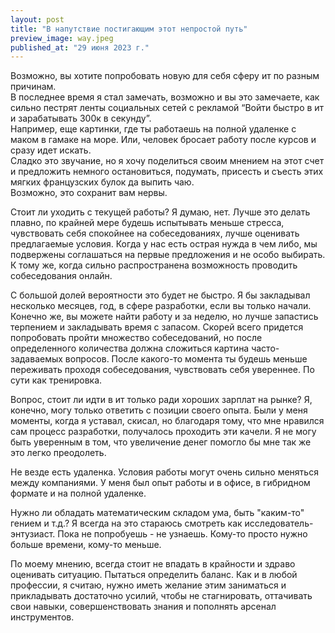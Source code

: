 ```yaml
---
layout: post
title: "В напутствие постигающим этот непростой путь"
preview_image: way.jpeg
published_at: "29 июня 2023 г."
---
```


Возможно, вы хотите попробовать новую для себя сферу ит по разным причинам.  
В последнее время я стал замечать, возможно и вы это замечаете, как сильно пестрят ленты социальных сетей с рекламой “Войти быстро в ит и зарабатывать 300к в секунду”.   
Например, еще картинки, где ты работаешь на полной удаленке с маком в гамаке на море. Или, человек бросает работу после курсов и сразу идет искать.  
Сладко это звучание, но я хочу поделиться своим мнением на этот счет и предложить немного остановиться, подумать, присесть и съесть этих мягких французских булок да выпить чаю.   
Возможно, это сохранит вам нервы.

Стоит ли уходить с текущей работы? Я думаю, нет. Лучше это делать плавно, по крайней мере будешь испытывать меньше стресса, чувствовать себя спокойнее на собеседованиях, лучше оценивать предлагаемые условия. Когда у нас есть острая нужда в чем либо, мы подвержены соглашаться на первые предложения и не особо выбирать. К тому же, когда сильно распространена возможность проводить собеседования онлайн.

С большой долей вероятности это будет не быстро. Я бы закладывал несколько месяцев, год, в сфере разработки, если вы только начали. Конечно же, вы можете найти работу и за неделю, но лучше запастись терпением и закладывать время с запасом. Скорей всего придется попробовать пройти множество собеседований, но после определенного количества должна сложиться картина часто-задаваемых вопросов. После какого-то момента ты будешь меньше переживать проходя собеседования, чувствовать себя увереннее. По сути как тренировка.

Вопрос, стоит ли идти в ит только ради хороших зарплат на рынке? Я, конечно, могу только ответить с позиции своего опыта. Были у меня моменты, когда я уставал, скисал, но благодаря тому, что мне нравился сам процесс разработки, получалось проходить эти качели. Я не могу быть уверенным в том, что увеличение денег помогло бы мне так же это легко преодолеть.

Не везде есть удаленка. Условия работы могут очень сильно меняться между компаниями. У меня был опыт работы и в офисе, в гибридном формате и на полной удаленке.

Нужно ли обладать математическим складом ума, быть "каким-то" гением и т.д.? Я всегда на это стараюсь смотреть как исследователь-энтузиаст. Пока не попробуешь - не узнаешь. Кому-то просто нужно больше времени, кому-то меньше. 

По моему мнению, всегда стоит не впадать в крайности и здраво оценивать ситуацию.
Пытаться определить баланс. Как и в любой профессии, я считаю, нужно иметь желание этим заниматься и прикладывать достаточно усилий, чтобы не стагнировать, оттачивать свои навыки, совершенствовать знания и пополнять арсенал инструментов. 
